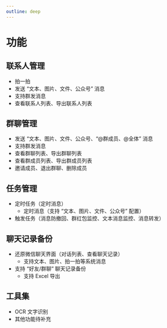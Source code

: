 ```yaml
---
outline: deep
---
```


# 功能

##  联系人管理

* 拍一拍
*	发送 “文本、图片、文件、公众号” 消息
* 支持群发消息
*	查看联系人列表、导出联系人列表

## 群聊管理

* 发送 “文本、图片、文件、公众号、“@群成员、@全体” 消息
* 支持群发消息
* 查看群聊列表、导出群聊列表
* 查看群成员列表、导出群成员列表
* 邀请成员、退出群聊、删除成员

## 任务管理

* 定时任务（定时消息）
  * 定时消息（支持 “文本、图片、文件、公众号” 配置）
* 触发任务（消息防撤回、群红包监控、文本消息监控、消息转发）

## 聊天记录备份

* 还原微信聊天界面（对话列表、查看聊天记录）
  * 支持文本、图片、拍一拍等系统消息
* 支持 “好友/群聊” 聊天记录备份
  * 支持 Excel 导出

## 工具集

* OCR 文字识别
* 其他功能待补充
